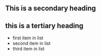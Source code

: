 ## This is a secondary heading
## this is a tertiary heading

* first item in list
* second item in list
* third item in list


